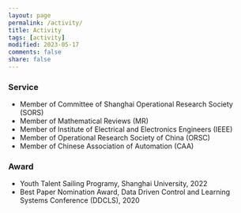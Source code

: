 ```yaml
---
layout: page
permalink: /activity/
title: Activity
tags: [activity]
modified: 2023-05-17 
comments: false
share: false
---
```



### Service

* Member of Committee of Shanghai Operational Research Society (SORS)
* Member of Mathematical Reviews (MR)
* Member of Institute of Electrical and Electronics Engineers (IEEE)
* Member of Operational Research Society of China (ORSC)
* Member of Chinese Association of Automation (CAA) 

### Award

* Youth Talent Sailing Programy, Shanghai University, 2022
* Best Paper Nomination Award, Data Driven Control and Learning Systems Conference (DDCLS), 2020

